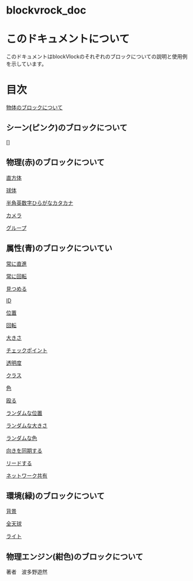 # blockvrock_doc

# このドキュメントについて
このドキュメントはblockVlockのそれぞれのブロックについての説明と使用例を示しています。
# 目次

[物体のブロックについて](./01entity.md)

## シーン(ピンク)のブロックについて
[]


## 物理(赤)のブロックについて

[直方体](./redblock/rectangular.md)

[球体](./redblock/sphere.md)

[半角英数字ひらがなカタカナ](./redblock/character.md)

[カメラ](./redblock/camera.md)

[グループ](./redblock/group.md)

## 属性(青)のブロックについてい

[常に直進](./blueblock/alwaysstraight.md)

[常に回転](./blueblock/alwaysturn.md)

[見つめる](./blueblock/stare.md)

[ID](./blueblock/id.md)

[位置](./blueblock/alwaysstraight.md)

[回転](./blueblock/turn.md)

[大きさ](./blueblock/size.md)

[チェックポイント](./blueblock/checkpoint.md)

[透明度](./blueblock/transparency.md)

[クラス](./blueblock/class.md)

[色](./blueblock/color.md)

[殴る](./blueblock/strike.md)

[ランダムな位置](./blueblock/randposition.md)

[ランダムな大きさ](./blueblock/randsize.md)

[ランダムな色](./blueblock/randcolor.md)

[向きを同期する](./blueblock/syncdirection.md)

[リードする](./blueblock/leaddistance.md)

[ネットワーク共有](./blueblock/sharenetwork.md)

## 環境(緑)のブロックについて

[背景](./greenblock/environment.md)

[全天球](./greenblock/panoramicsphere.md)

[ライト](./greenblock/light.md)

## 物理エンジン(紺色)のブロックについて




著者　波多野遊然
